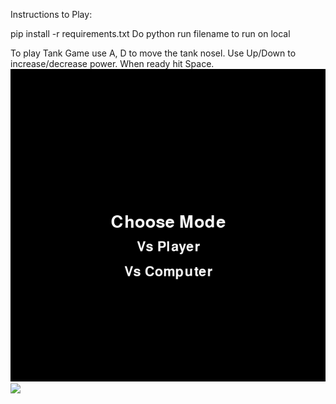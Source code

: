 Instructions to Play:

pip install -r requirements.txt
Do python run filename to run on local

To play Tank Game use A, D to move the tank nosel. Use Up/Down to increase/decrease power. When ready hit Space.
![](1.png)
![](images/2)
